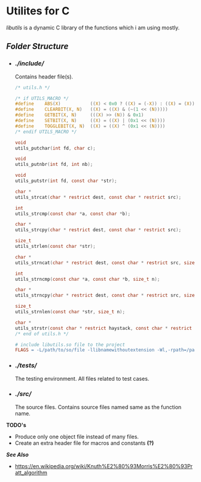 # **Utilites for C**

_libutils_ is a dynamic C library of the functions which i am using mostly.

## **_Folder Structure_**
- ### *./include/*
	Contains header file(s).
	```c
	/* utils.h */

	/* if UTILS_MACRO */
	#define    ABS(X)           ((X) < 0x0 ? ((X) = (-X)) : ((X) = (X)))
	#define    CLEARBIT(X, N)   ((X) = ((X) & (~(1 << (N)))))
	#define    GETBIT(X, N)     (((X) >> (N)) & 0x1)
	#define    SETBIT(X, N)     ((X) = ((X) | (0x1 << (N))))
	#define    TOGGLEBIT(X, N)  ((X) = ((X) ^ (0x1 << (N))))
	/* endif UTILS_MACRO */

	void
	utils_putchar(int fd, char c);

	void
	utils_putnbr(int fd, int nb);

	void
	utils_putstr(int fd, const char *str);

	char *
	utils_strcat(char * restrict dest, const char * restrict src);

	int
	utils_strcmp(const char *a, const char *b);

	char *
	utils_strcpy(char * restrict dest, const char * restrict src);

	size_t
	utils_strlen(const char *str);

	char *
	utils_strncat(char * restrict dest, const char * restrict src, size_t n);

	int
	utils_strncmp(const char *a, const char *b, size_t n);

	char *
	utils_strncpy(char * restrict dest, const char * restrict src, size_t n);

	size_t
	utils_strnlen(const char *str, size_t n);

	char *
	utils_strstr(const char * restrict haystack, const char * restrict needle);
	/* end of utils.h */
	```

	```makefile
	# include libutils.so file to the project
	FLAGS = -L/path/to/so/file -llibnamewithoutextension -Wl,-rpath=/path/to/so/file
	```
- ### *./tests/*
	The testing environment.
	All files related to test cases.
- ### *./src/*
	The source files.
	Contains source files named same as the function name.
	
**TODO's**
- Produce only one object file instead of many files.
- Create an extra header file for macros and constants **(?)**


**_See Also_**
- https://en.wikipedia.org/wiki/Knuth%E2%80%93Morris%E2%80%93Pratt_algorithm

